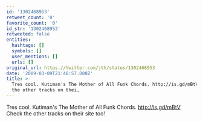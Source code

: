 ```yaml
---
id: '1302468953'
retweet_count: '0'
favorite_count: '0'
id_str: '1302468953'
retweeted: false
entities:
  hashtags: []
  symbols: []
  user_mentions: []
  urls: []
original_url: https://twitter.com/jth/status/1302468953
date: '2009-03-09T21:48:57.000Z'
title: >-
  Tres cool. Kutiman's The Mother of All Funk Chords. http://is.gd/mBtV Check
  the other tracks on thei…
---
```


Tres cool. Kutiman's The Mother of All Funk Chords. http://is.gd/mBtV Check the other tracks on their site too!